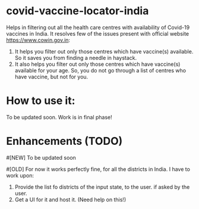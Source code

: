 # covid-vaccine-locator-india
Helps in filtering out all the health care centres with availability of Covid-19  vaccines in India.
It resolves few of the issues present with official website https://www.cowin.gov.in:
1. It helps you filter out only those centres which have vaccine(s) available. So it saves you from finding a needle in haystack. 
2. It also helps you filter out only those centres which have vaccine(s) available for your age. So, you do not go through a list of centres who have vaccine, but not for you.


# How to use it:

To be updated soon. Work is in final phase!

# Enhancements (TODO)

#[NEW]
To be updated soon

#[OLD]
For now it works perfectly fine, for all the districts in India. 
I have to work upon:
1. Provide the list fo districts of the input state, to the user. if asked by the user.
2. Get a UI for it and host it. (Need help on this!)
